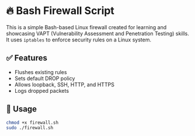 # 🔥 Bash Firewall Script

This is a simple Bash-based Linux firewall created for learning and showcasing VAPT (Vulnerability Assessment and Penetration Testing) skills. It uses `iptables` to enforce security rules on a Linux system.

## ✅ Features
- Flushes existing rules
- Sets default DROP policy
- Allows loopback, SSH, HTTP, and HTTPS
- Logs dropped packets

## 🚀 Usage

```bash
chmod +x firewall.sh
sudo ./firewall.sh
